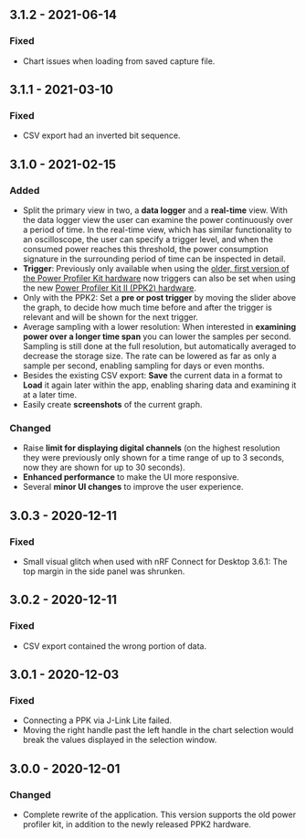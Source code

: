## 3.1.2 - 2021-06-14

### Fixed

- Chart issues when loading from saved capture file.

## 3.1.1 - 2021-03-10

### Fixed

- CSV export had an inverted bit sequence.

## 3.1.0 - 2021-02-15

### Added

- Split the primary view in two, a **data logger** and a **real-time** view.
    With the data logger view the user can examine the power continuously over a
    period of time. In the real-time view, which has similar functionality to an
    oscilloscope, the user can specify a trigger level, and when the consumed
    power reaches this threshold, the power consumption signature in the
    surrounding period of time can be inspected in detail.
- **Trigger**: Previously only available when using the
    [older, first version of the Power Profiler Kit hardware](https://www.nordicsemi.com/Software-and-tools/Development-Tools/Power-Profiler-Kit)
    now triggers can also be set when using the new
    [Power Profiler Kit II (PPK2) hardware](https://www.nordicsemi.com/Software-and-tools/Development-Tools/Power-Profiler-Kit-2).
- Only with the PPK2: Set a **pre or post trigger** by moving the slider above
    the graph, to decide how much time before and after the trigger is relevant
    and will be shown for the next trigger.
- Average sampling with a lower resolution: When interested in **examining
    power over a longer time span** you can lower the samples per second.
    Sampling is still done at the full resolution, but automatically averaged to
    decrease the storage size. The rate can be lowered as far as only a sample
    per second, enabling sampling for days or even months.
- Besides the existing CSV export: **Save** the current data in a format to
    **Load** it again later within the app, enabling sharing data and examining
    it at a later time.
- Easily create **screenshots** of the current graph.

### Changed

- Raise **limit for displaying digital channels** (on the highest resolution
    they were previously only shown for a time range of up to 3 seconds, now
    they are shown for up to 30 seconds).
- **Enhanced performance** to make the UI more responsive.
- Several **minor UI changes** to improve the user experience.

## 3.0.3 - 2020-12-11

### Fixed

- Small visual glitch when used with nRF Connect for Desktop 3.6.1:
    The top margin in the side panel was shrunken.

## 3.0.2 - 2020-12-11

### Fixed

- CSV export contained the wrong portion of data.

## 3.0.1 - 2020-12-03

### Fixed

- Connecting a PPK via J-Link Lite failed.
- Moving the right handle past the left handle in the chart selection would
    break the values displayed in the selection window.

## 3.0.0 - 2020-12-01

### Changed

- Complete rewrite of the application. This version supports the old power
    profiler kit, in addition to the newly released PPK2 hardware.
